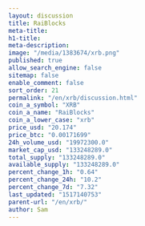 ```yaml
---
layout: discussion
title: RaiBlocks
meta-title: 
h1-title: 
meta-description: 
image: "/media/1383674/xrb.png"
published: true
allow_search_engine: false
sitemap: false
enable_comment: false
sort_order: 21
permalink: "/en/xrb/discussion.html"
coin_a_symbol: "XRB"
coin_a_name: "RaiBlocks"
coin_a_lower_case: "xrb"
price_usd: "20.174"
price_btc: "0.00171699"
24h_volume_usd: "19972300.0"
market_cap_usd: "133248289.0"
total_supply: "133248289.0"
available_supply: "133248289.0"
percent_change_1h: "0.64"
percent_change_24h: "10.2"
percent_change_7d: "7.32"
last_updated: "1517140753"
parent-url: "/en/xrb/"
author: Sam
---
```


